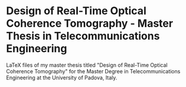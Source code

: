 # Design of Real-Time Optical Coherence Tomography - Master Thesis in Telecommunications Engineering

LaTeX files of my master thesis titled "Design of Real-Time Optical Coherence Tomography" for the Master Degree in Telecommunications Engineering at the University of Padova, Italy.
